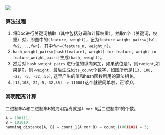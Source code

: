 ![](http://7viirv.com1.z0.glb.clouddn.com/simhash.jpg)

### 算法过程

1. 将Doc进行关键词抽取（其中包括分词和计算权重），抽取n个（关键词，权重）对，即图中的`(feature, weight)`，记为`feature_weight_pairs=[fw1, fw2,...,fwn]`，其中`fwn=(feature_n, weight_n)`。
2. `hash_weight_pairs=[hash(feature), weight] for feature, weight in feature_weight_pairs]`生成`(hash, weight)`。
3. 然后对 `hash_weight_pairs` 进行位的纵向累加，如果该位是1，则`+weight`,如果是0，则`-weight`，最后生成`bits_count`个数字，如图所示是`[13, 108, -22, -5, -32, 55]`, 这里产生的值和hash函数所用的算法相关。
4. `[13,108,-22,-5,-32,55] -> 110001`这个就很简单啦，正1负0。

### 海明距离计算

二进制串A和二进制串B的海明距离就是`A xor B`后二进制中1的个数。

```python
A = 100111;
B = 101010;
hamming_distance(A, B) = count_1(A xor B) = count_1(001101) = 3;
```


